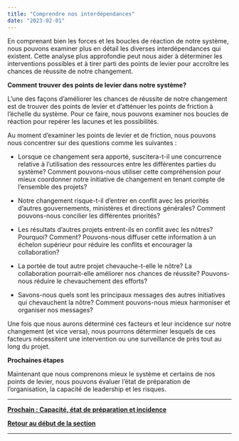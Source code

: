 ```yaml
---
title: "Comprendre nos interdépendances"
date: "2023-02-01"
---
```


En comprenant bien les forces et les boucles de réaction de notre système, nous pouvons examiner plus en détail les diverses interdépendances qui existent. Cette analyse plus approfondie peut nous aider à déterminer les interventions possibles et à tirer parti des points de levier pour accroître les chances de réussite de notre changement.

**Comment trouver des points de levier dans notre système?**

L’une des façons d’améliorer les chances de réussite de notre changement est de trouver des points de levier et d’atténuer les points de friction à l’échelle du système. Pour ce faire, nous pouvons examiner nos boucles de réaction pour repérer les lacunes et les possibilités.

Au moment d’examiner les points de levier et de friction, nous pouvons nous concentrer sur des questions comme les suivantes :

- Lorsque ce changement sera apporté, suscitera-t-il une concurrence relative à l’utilisation des ressources entre les différentes parties du système? Comment pouvons-nous utiliser cette compréhension pour mieux coordonner notre initiative de changement en tenant compte de l’ensemble des projets?

- Notre changement risque-t-il d’entrer en conflit avec les priorités d’autres gouvernements, ministères et directions générales? Comment pouvons-nous concilier les différentes priorités?

- Les résultats d’autres projets entrent-ils en conflit avec les nôtres? Pourquoi? Comment? Pouvons-nous diffuser cette information à un échelon supérieur pour réduire les conflits et encourager la collaboration?

- La portée de tout autre projet chevauche-t-elle le nôtre? La collaboration pourrait-elle améliorer nos chances de réussite? Pouvons-nous réduire le chevauchement des efforts?

- Savons-nous quels sont les principaux messages des autres initiatives qui chevauchent la nôtre? Comment pouvons-nous mieux harmoniser et organiser nos messages?

Une fois que nous aurons déterminé ces facteurs et leur incidence sur notre changement (et vice versa), nous pourrons déterminer lesquels de ces facteurs nécessitent une intervention ou une surveillance de près tout au long du projet.

**Prochaines étapes**

Maintenant que nous comprenons mieux le système et certains de nos points de levier, nous pouvons évaluer l’état de préparation de l’organisation, la capacité de leadership et les risques.

* * *

[****Prochain : Capacité, état de préparation et incidence****](/capacite-etat-de-preparation-et-incidence/)

[**Retour au début de la section**](/comprendre-notre-contexte/)

* * *

